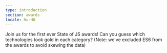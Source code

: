 ```yaml
---
type: introduction
section: awards
locale: hu-HU
---
```

 Join us for the first ever State of JS awards! Can you guess which technologies took gold
in each category? <span class="note">(Note: we've excluded ES6 from the awards to avoid skewing the data)</span>
